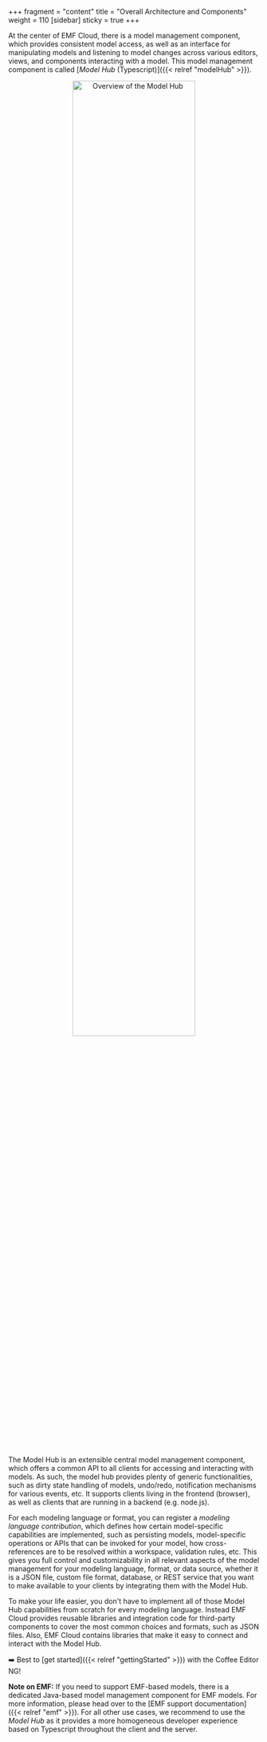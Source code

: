 +++
fragment = "content"
title = "Overall Architecture and Components"
weight = 110
[sidebar]
  sticky = true
+++

At the center of EMF Cloud, there is a model management component, which provides consistent model access, as well as an interface for manipulating models and listening to model changes across various editors, views, and components interacting with a model.
This model management component is called [*Model Hub* (Typescript)]({{< relref "modelHub" >}}).

<div style="text-align:center; margin-bottom:20px">
  <img src="../../images/modelhub.svg" alt="Overview of the Model Hub" width="70%" />
</div>

The Model Hub is an extensible central model management component, which offers a common API to all clients for accessing and interacting with models.
As such, the model hub provides plenty of generic functionalities, such as dirty state handling of models, undo/redo, notification mechanisms for various events, etc.
It supports clients living in the frontend (browser), as well as clients that are running in a backend (e.g. node.js).

For each modeling language or format, you can register a *modeling language contribution*, which defines how certain model-specific capabilities are implemented, such as persisting models, model-specific operations or APIs that can be invoked for your model, how cross-references are to be resolved within a workspace, validation rules, etc.
This gives you full control and customizability in all relevant aspects of the model management for your modeling language, format, or data source, whether it is a JSON file, custom file format, database, or REST service that you want to make available to your clients by integrating them with the Model Hub.

To make your life easier, you don't have to implement all of those Model Hub capabilities from scratch for every modeling language.
Instead EMF Cloud provides reusable libraries and integration code for third-party components to cover the most common choices and formats, such as JSON files.
Also, EMF Cloud contains libraries that make it easy to connect and interact with the Model Hub.

➡️ Best to [get started]({{< relref  "gettingStarted" >}}) with the Coffee Editor NG!

**Note on EMF:** If you need to support EMF-based models, there is a dedicated Java-based model management component for EMF models. For more information, please head over to the [EMF support documentation]({{< relref  "emf" >}}).
For all other use cases, we recommend to use the *Model Hub* as it provides a more homogeneous developer experience based on Typescript throughout the client and the server.
